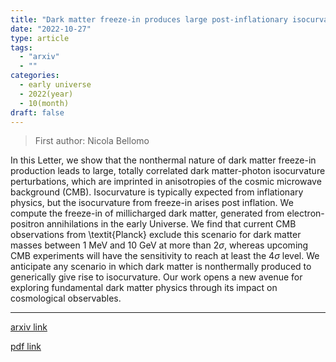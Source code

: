 ```yaml
---
title: "Dark matter freeze-in produces large post-inflationary isocurvature"
date: "2022-10-27"
type: article
tags:
  - "arxiv"
  - ""
categories:
  - early universe
  - 2022(year)
  - 10(month)
draft: false
---
```


> First author: Nicola Bellomo

 In this Letter, we show that the nonthermal nature of dark matter freeze-in
production leads to large, totally correlated dark matter-photon isocurvature
perturbations, which are imprinted in anisotropies of the cosmic microwave
background (CMB). Isocurvature is typically expected from inflationary physics,
but the isocurvature from freeze-in arises post inflation. We compute the
freeze-in of millicharged dark matter, generated from electron-positron
annihilations in the early Universe. We find that current CMB observations from
\textit{Planck} exclude this scenario for dark matter masses between 1 MeV and
10 GeV at more than $2\sigma$, whereas upcoming CMB experiments will have the
sensitivity to reach at least the $4\sigma$ level. We anticipate any scenario
in which dark matter is nonthermally produced to generically give rise to
isocurvature. Our work opens a new avenue for exploring fundamental dark matter
physics through its impact on cosmological observables.

---
[arxiv link](http://arxiv.org/abs/2210.15691v1)

[pdf link](http://arxiv.org/pdf/2210.15691v1)